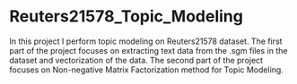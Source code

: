 # Reuters21578_Topic_Modeling

In this project I perform topic modeling on Reuters21578 dataset. The first part of the project focuses on extracting text data from the .sgm files in the dataset and vectorization of the data. 
The second part of the project focuses on Non-negative Matrix Factorization method for Topic Modeling.
